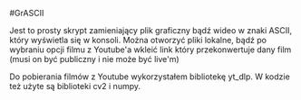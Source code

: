 #GrASCII

Jest to prosty skrypt zamieniający plik graficzny bądź wideo w znaki ASCII, który wyświetla się w konsoli. 
Można otworzyć pliki lokalne, bądź po wybraniu opcji filmu z Youtube'a wkleić link który przekonwertuje dany film (musi on być publiczny i nie może być live'm)

Do pobierania filmów z Youtube wykorzystałem bibliotekę yt_dlp. W kodzie też użyte są biblioteki cv2 i numpy.
